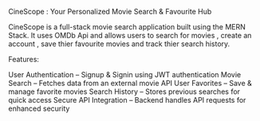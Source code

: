 CineScope : Your Personalized Movie Search & Favourite Hub

CineScope is a full-stack movie search application built using the MERN Stack. It uses OMDb Api and allows users to search for movies , create an account , save thier favourite movies and track thier search history.

Features:

User Authentication – Signup & Signin using JWT authentication
Movie Search – Fetches data from an external movie API
User Favorites – Save & manage favorite movies
Search History – Stores previous searches for quick access
Secure API Integration – Backend handles API requests for enhanced security